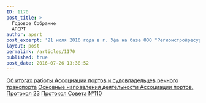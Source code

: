 ```yaml
---
ID: 1170
post_title: >
  Годовое Собрание
  АПСРТ
author: apsrt
post_excerpt: '21 июля 2016 года в г. Уфа на базе ООО "Регионстройресурс" состоялось общее годовое собрание организаций - членов АПСРТ '
layout: post
permalink: /articles/1170
published: true
post_date: 2016-07-26 13:38:52
---
```

[Об итогах работы Ассоциации портов и судовладельцев речного транспорта][1] [Основные направления деятельности Ассоциации портов.][2] [Протокол 23][3] [Протокол Совета №110][4]

 [1]: http://www.apsrt.ru/wp-content/uploads/2016/07/Об-итогах-работы-Ассоциации-портов-и-судовладельцев-речного-транспорта.docx
 [2]: http://www.apsrt.ru/wp-content/uploads/2016/07/Основные-направления-деятельности-Ассоциации-портов..doc
 [3]: http://www.apsrt.ru/wp-content/uploads/2016/07/Протокол-23.docx
 [4]: http://www.apsrt.ru/wp-content/uploads/2016/07/Протокол-Совета-№110.doc